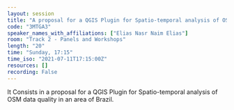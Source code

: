 ```yaml
---
layout: session
title: "A proposal for a QGIS Plugin for Spatio-temporal analysis of OSM data quality: the case study for the city of Salvador, Brazil"
code: "3MTGA3"
speaker_names_with_affiliations: ["Elias Nasr Naim Elias"]
room: "Track 2 - Panels and Workshops"
length: "20"
time: "Sunday, 17:15"
time_iso: "2021-07-11T17:15:00Z"
resources: []
recording: False
---
```

It Consists in a proposal for a QGIS Plugin for Spatio-temporal analysis of OSM data quality in an area of Brazil.
